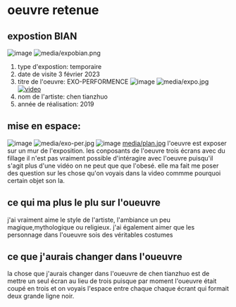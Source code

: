 # oeuvre retenue

  ## expostion BIAN 
  ![image](https://user-images.githubusercontent.com/124070431/221646345-c31a24a9-cc29-48a4-9aa3-7756c40095c7.png)
![media/expobian.png](media/GitHub_selection_fichier_image.png)
1. type d'expostion: temporaire
2. date de visite 3 février 2023
3. titre de l'oeuvre: EXO-PERFORMENCE
![image](https://user-images.githubusercontent.com/124070431/221646877-3898aaf6-d9ca-4f88-8af4-20568428c770.png)
![media/expo.jpg](media/GitHub_selection_fichier_image.png)
[![ video](http://img.youtube.com/nPgtnbH7UHo&t=2s/0.jpg)](http://www.youtube.com/watch?v=nPgtnbH7UHo&t=2s)
4. nom de l'artiste: chen tianzhuo
5. année de réalisation: 2019
  ## mise en espace:
 ![image](https://user-images.githubusercontent.com/124070431/221648355-2113c0ab-a339-4912-9d47-05e1888f00a9.png)
![media/exo-per.jpg](media/GitHub_selection_fichier_image.png)
![image](https://user-images.githubusercontent.com/124070431/221681556-75a29aa3-f2a5-4649-8402-a230625a2225.png)
[media/plan.jpg](media/GitHub_selection_fichier_image.png)
  l'oeuvre est exposer sur un mur de l'exposition.
 les conposants de l'oeuvre trois écrans avec du fillage 
 il n'est pas vraiment possible d'intéragire avec l'oeuvre puisqu'il s'agit plus d'une vidéo on ne peut que que l'obesé. elle ma fait me poser des question sur les chose qu'on voyais dans la video commme pourquoi certain objet son la.

 ## ce qui ma plus le plu sur l'oueuvre 
 j'ai vraiment aime le style de l'artiste, l'ambiance un peu magique,mythologique ou religieux.
 j'ai également aimer que les personnage dans l'oueuvre sois des véritables costumes

 ## ce que j'aurais changer dans l'oueuvre
  la chose que j'aurais changer dans l'oueuvre de chen tianzhuo est de mettre un seul écran au lieu de trois puisque par moment l'oueuvre était coupé en trois et on voyais l'espace entre chaque chaque écrant qui formait deux grande ligne noir.
